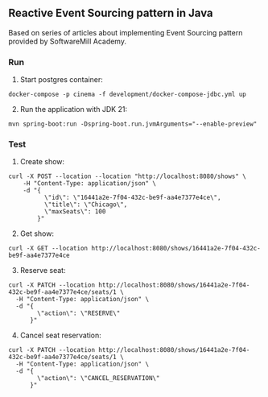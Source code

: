 ## Reactive Event Sourcing pattern in Java

Based on series of articles about implementing Event Sourcing pattern provided by SoftwareMill Academy.

### Run

1. Start postgres container:
```shell
docker-compose -p cinema -f development/docker-compose-jdbc.yml up
```

2. Run the application with JDK 21:
```shell
mvn spring-boot:run -Dspring-boot.run.jvmArguments="--enable-preview"
```

### Test

1. Create show:
```shell
curl -X POST --location --location "http://localhost:8080/shows" \
    -H "Content-Type: application/json" \
    -d "{
          \"id\": \"16441a2e-7f04-432c-be9f-aa4e7377e4ce\",
          \"title\": \"Chicago\",
          \"maxSeats\": 100
        }"
```

2. Get show:
```shell
curl -X GET --location http://localhost:8080/shows/16441a2e-7f04-432c-be9f-aa4e7377e4ce
```

3. Reserve seat:
```shell
curl -X PATCH --location http://localhost:8080/shows/16441a2e-7f04-432c-be9f-aa4e7377e4ce/seats/1 \
  -H "Content-Type: application/json" \
  -d "{
        \"action\": \"RESERVE\"
      }"
```

4. Cancel seat reservation:
```shell
curl -X PATCH --location http://localhost:8080/shows/16441a2e-7f04-432c-be9f-aa4e7377e4ce/seats/1 \
  -H "Content-Type: application/json" \
  -d "{
        \"action\": \"CANCEL_RESERVATION\"
      }"
```